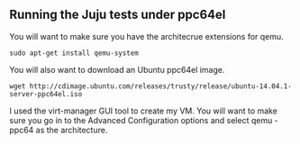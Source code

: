 Running the Juju tests under ppc64el
------------------------------------

You will want to make sure you have the architecrue extensions for qemu.

    sudo apt-get install qemu-system

You will also want to download an Ubuntu ppc64el image.

    wget http://cdimage.ubuntu.com/releases/trusty/release/ubuntu-14.04.1-server-ppc64el.iso

I used the virt-manager GUI tool to create my VM. You will want to make sure you go in to the
Advanced Configuration options and select qemu - ppc64 as the architecture.
